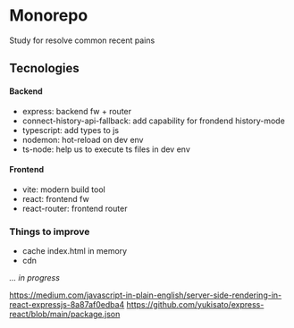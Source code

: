 # Monorepo
Study for resolve common recent pains 
## Tecnologies
#### Backend
  - express: backend fw + router
  - connect-history-api-fallback: add capability for frondend history-mode
  - typescript: add types to js
  - nodemon: hot-reload on dev env
  - ts-node: help us to execute ts files in dev env

#### Frontend
  - vite: modern build tool
  - react: frontend fw
  - react-router: frontend router


### Things to improve
  - cache index.html in memory
  - cdn

_... in progress_


https://medium.com/javascript-in-plain-english/server-side-rendering-in-react-expressjs-8a87af0edba4
https://github.com/yukisato/express-react/blob/main/package.json